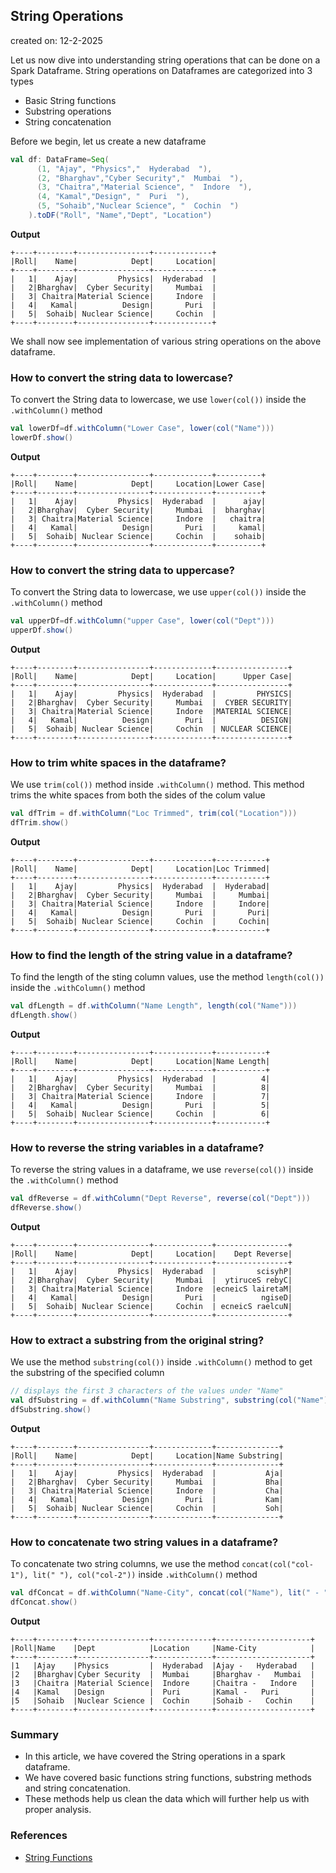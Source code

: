 ## String Operations

created on: 12-2-2025

Let us now dive into understanding string operations that can be done on a Spark Dataframe.
String operations on Dataframes are categorized into 3 types
- Basic String functions
- Substring operations
- String concatenation

Before we begin, let us create a new dataframe 
```scala
val df: DataFrame=Seq(
      (1, "Ajay", "Physics","  Hyderabad  "),
      (2, "Bharghav","Cyber Security","  Mumbai  "),
      (3, "Chaitra","Material Science", "  Indore  "),
      (4, "Kamal","Design", "  Puri  "),
      (5, "Sohaib","Nuclear Science", "  Cochin  ")
    ).toDF("Roll", "Name","Dept", "Location")
```
**Output**
```text
+----+--------+----------------+-------------+
|Roll|    Name|            Dept|     Location|
+----+--------+----------------+-------------+
|   1|    Ajay|         Physics|  Hyderabad  |
|   2|Bharghav|  Cyber Security|     Mumbai  |
|   3| Chaitra|Material Science|     Indore  |
|   4|   Kamal|          Design|       Puri  |
|   5|  Sohaib| Nuclear Science|     Cochin  |
+----+--------+----------------+-------------+
```
We shall now see implementation of various string operations on the above dataframe.

### How to convert the string data to lowercase?
To convert the String data to lowercase, we use `lower(col())` inside the `.withColumn()` method
```scala
val lowerDf=df.withColumn("Lower Case", lower(col("Name")))
lowerDf.show()
```
**Output**
```text
+----+--------+----------------+-------------+----------+
|Roll|    Name|            Dept|     Location|Lower Case|
+----+--------+----------------+-------------+----------+
|   1|    Ajay|         Physics|  Hyderabad  |      ajay|
|   2|Bharghav|  Cyber Security|     Mumbai  |  bharghav|
|   3| Chaitra|Material Science|     Indore  |   chaitra|
|   4|   Kamal|          Design|       Puri  |     kamal|
|   5|  Sohaib| Nuclear Science|     Cochin  |    sohaib|
+----+--------+----------------+-------------+----------+
```

### How to convert the string data to uppercase?
To convert the String data to lowercase, we use `upper(col())` inside the `.withColumn()` method
```scala
val upperDf=df.withColumn("upper Case", lower(col("Dept")))
upperDf.show()
```
**Output**
```text
+----+--------+----------------+-------------+----------------+
|Roll|    Name|            Dept|     Location|      Upper Case|
+----+--------+----------------+-------------+----------------+
|   1|    Ajay|         Physics|  Hyderabad  |         PHYSICS|
|   2|Bharghav|  Cyber Security|     Mumbai  |  CYBER SECURITY|
|   3| Chaitra|Material Science|     Indore  |MATERIAL SCIENCE|
|   4|   Kamal|          Design|       Puri  |          DESIGN|
|   5|  Sohaib| Nuclear Science|     Cochin  | NUCLEAR SCIENCE|
+----+--------+----------------+-------------+----------------+
```

### How to trim white spaces in the dataframe?
We use `trim(col())` method inside `.withColumn()` method. This method trims the white spaces from both the sides of the colum value
```scala
val dfTrim = df.withColumn("Loc Trimmed", trim(col("Location")))
dfTrim.show()
```
**Output**
```text
+----+--------+----------------+-------------+-----------+
|Roll|    Name|            Dept|     Location|Loc Trimmed|
+----+--------+----------------+-------------+-----------+
|   1|    Ajay|         Physics|  Hyderabad  |  Hyderabad|
|   2|Bharghav|  Cyber Security|     Mumbai  |     Mumbai|
|   3| Chaitra|Material Science|     Indore  |     Indore|
|   4|   Kamal|          Design|       Puri  |       Puri|
|   5|  Sohaib| Nuclear Science|     Cochin  |     Cochin|
+----+--------+----------------+-------------+-----------+
```
### How to find the length of the string value in a dataframe?
To find the length of the sting column values, use the method `length(col())` inside the `.withColumn()` method
```scala
val dfLength = df.withColumn("Name Length", length(col("Name")))
dfLength.show()
```
**Output**
```text
+----+--------+----------------+-------------+-----------+
|Roll|    Name|            Dept|     Location|Name Length|
+----+--------+----------------+-------------+-----------+
|   1|    Ajay|         Physics|  Hyderabad  |          4|
|   2|Bharghav|  Cyber Security|     Mumbai  |          8|
|   3| Chaitra|Material Science|     Indore  |          7|
|   4|   Kamal|          Design|       Puri  |          5|
|   5|  Sohaib| Nuclear Science|     Cochin  |          6|
+----+--------+----------------+-------------+-----------+
```
### How to reverse the string variables in a dataframe?
To reverse the string values in a dataframe, we use `reverse(col())` inside the `.withColumn()` method
```scala
val dfReverse = df.withColumn("Dept Reverse", reverse(col("Dept")))
dfReverse.show()
```
**Output**
```text
+----+--------+----------------+-------------+----------------+
|Roll|    Name|            Dept|     Location|    Dept Reverse|
+----+--------+----------------+-------------+----------------+
|   1|    Ajay|         Physics|  Hyderabad  |         scisyhP|
|   2|Bharghav|  Cyber Security|     Mumbai  |  ytiruceS rebyC|
|   3| Chaitra|Material Science|     Indore  |ecneicS lairetaM|
|   4|   Kamal|          Design|       Puri  |          ngiseD|
|   5|  Sohaib| Nuclear Science|     Cochin  | ecneicS raelcuN|
+----+--------+----------------+-------------+----------------+
```

### How to extract a substring from the original string?
We use the method `substring(col())` inside `.withColumn()` method to get the substring of the specified column
```scala
// displays the first 3 characters of the values under "Name"
val dfSubstring = df.withColumn("Name Substring", substring(col("Name"), 1, 3))
dfSubstring.show()
```
**Output**
```text
+----+--------+----------------+-------------+--------------+
|Roll|    Name|            Dept|     Location|Name Substring|
+----+--------+----------------+-------------+--------------+
|   1|    Ajay|         Physics|  Hyderabad  |           Aja|
|   2|Bharghav|  Cyber Security|     Mumbai  |           Bha|
|   3| Chaitra|Material Science|     Indore  |           Cha|
|   4|   Kamal|          Design|       Puri  |           Kam|
|   5|  Sohaib| Nuclear Science|     Cochin  |           Soh|
+----+--------+----------------+-------------+--------------+
```
### How to concatenate two string values in a dataframe?
To concatenate two string columns, we use the method `concat(col("col-1"), lit(" "), col("col-2"))` inside `.withColumn()` method
```scala
val dfConcat = df.withColumn("Name-City", concat(col("Name"), lit(" - "), col("Location")))
dfConcat.show()
```
**Output**
```text
+----+--------+----------------+-------------+---------------------+
|Roll|Name    |Dept            |Location     |Name-City            |
+----+--------+----------------+-------------+---------------------+
|1   |Ajay    |Physics         |  Hyderabad  |Ajay -   Hyderabad   |
|2   |Bharghav|Cyber Security  |  Mumbai     |Bharghav -   Mumbai  |
|3   |Chaitra |Material Science|  Indore     |Chaitra -   Indore   |
|4   |Kamal   |Design          |  Puri       |Kamal -   Puri       |
|5   |Sohaib  |Nuclear Science |  Cochin     |Sohaib -   Cochin    |
+----+--------+----------------+-------------+---------------------+
```

### Summary
- In this article, we have covered the String operations in a spark dataframe. 
- We have covered basic functions string functions, substring methods and string concatenation.
- These methods help us clean the data which will further help us with proper analysis.

### References
- [String Functions](https://spark.apache.org/docs/latest/api/python/reference/pyspark.sql/functions.html#string-functions)
